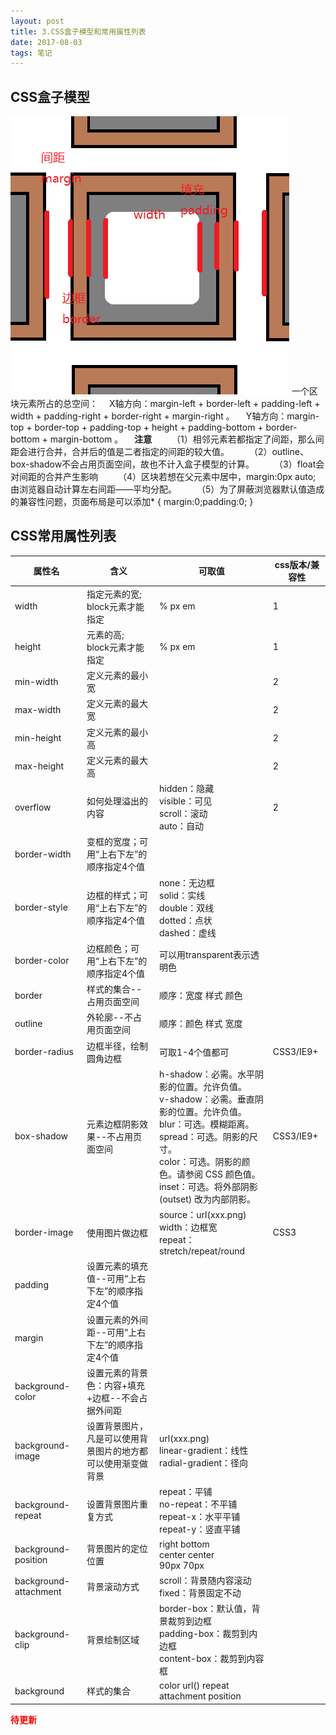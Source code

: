 ```yaml
---
layout: post
title: 3.CSS盒子模型和常用属性列表
date: 2017-08-03 
tags: 笔记   
---
```

## CSS盒子模型
![](/images/posts/css3/css3.png)
一个区块元素所占的总空间：
&emsp;X轴方向：margin-left + border-left + padding-left + width + padding-right + border-right + margin-right 。
&emsp;Y轴方向：margin-top + border-top + padding-top + height + padding-bottom + border-bottom + margin-bottom 。
&emsp;**注意**
&emsp;&emsp;（1）相邻元素若都指定了间距，那么间距会进行合并，合并后的值是二者指定的间距的较大值。
&emsp;&emsp;（2）outline、box-shadow不会占用页面空间，故也不计入盒子模型的计算。
&emsp;&emsp;（3）float会对间距的合并产生影响
&emsp;&emsp;（4）区块若想在父元素中居中，margin:0px auto; 由浏览器自动计算左右间距——平均分配。
&emsp;&emsp;（5）为了屏蔽浏览器默认值造成的兼容性问题，页面布局是可以添加* { margin:0;padding:0; }

## CSS常用属性列表
|属性名|含义|可取值|css版本/兼容性|
|------|----|------|-----------|
|width |指定元素的宽;<br>block元素才能指定|% px em|1|
|height|元素的高;<br>block元素才能指定|% px em|1|
|min-width|定义元素的最小宽||2|
|max-width|定义元素的最大宽||2|
|min-height|定义元素的最小高||2|
|max-height|定义元素的最大高||2|
|overflow|如何处理溢出的内容|hidden：隐藏<br>visible：可见<br>scroll：滚动<br>auto：自动|2|
|border-width|变框的宽度；可用“上右下左”的顺序指定4个值|
|border-style|边框的样式；可用“上右下左”的顺序指定4个值|none：无边框<br>solid：实线<br>double：双线<br>dotted：点状<br>dashed：虚线|
|border-color|边框颜色；可用“上右下左”的顺序指定4个值|可以用transparent表示透明色|
|border|样式的集合--占用页面空间|顺序：宽度 样式 颜色|
|outline|外轮廓--不占用页面空间|顺序：颜色 样式 宽度|
|border-radius|边框半径，绘制圆角边框|可取1-4个值都可|CSS3/IE9+|
|box-shadow|元素边框阴影效果--不占用页面空间|h-shadow：必需。水平阴影的位置。允许负值。<br>v-shadow：必需。垂直阴影的位置。允许负值。<br>blur：可选。模糊距离。<br>spread：可选。阴影的尺寸。<br>color：可选。阴影的颜色。请参阅 CSS 颜色值。<br>inset：可选。将外部阴影 (outset) 改为内部阴影。|CSS3/IE9+|
|border-image|使用图片做边框|source：url(xxx.png)<br>width：边框宽<br>repeat：stretch/repeat/round|CSS3|
|padding|设置元素的填充值--可用“上右下左”的顺序指定4个值|
|margin|设置元素的外间距--可用“上右下左”的顺序指定4个值|
|background-color|设置元素的背景色：内容+填充+边框--不会占据外间距|
|background-image|设置背景图片，凡是可以使用背景图片的地方都可以使用渐变做背景|url(xxx.png)<br>linear-gradient：线性<br>radial-gradient：径向|
|background-repeat|设置背景图片重复方式|repeat：平铺<br>no-repeat：不平铺<br>repeat-x：水平平铺<br>repeat-y：竖直平铺|
|background-position|背景图片的定位位置|right bottom<br>center center<br>90px  70px|
|background-attachment|背景滚动方式|scroll：背景随内容滚动<br>fixed：背景固定不动|
|background-clip|背景绘制区域|border-box：默认值，背景裁剪到边框<br>padding-box：裁剪到内边框<br>content-box：裁剪到内容框|
|background|样式的集合|color url() repeat attachment position|

<font color="#f00">**待更新**</font>







